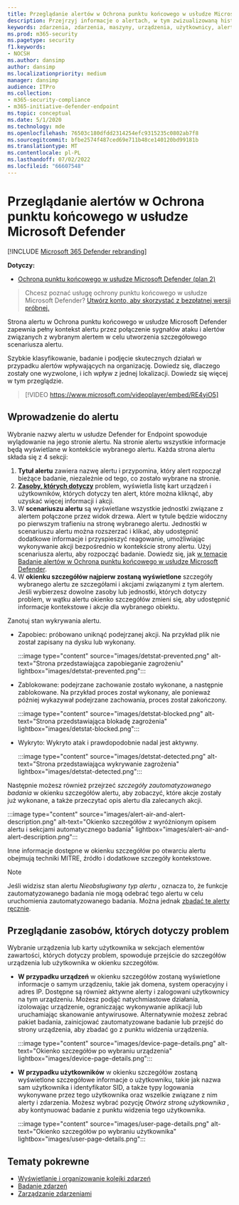 ```yaml
---
title: Przeglądanie alertów w Ochrona punktu końcowego w usłudze Microsoft Defender
description: Przejrzyj informacje o alertach, w tym zwizualizowaną historię alertu i szczegóły dla każdego kroku łańcucha.
keywords: zdarzenia, zdarzenia, maszyny, urządzenia, użytkownicy, alerty, alerty, badanie, wykres, dowody
ms.prod: m365-security
ms.pagetype: security
f1.keywords:
- NOCSH
ms.author: dansimp
author: dansimp
ms.localizationpriority: medium
manager: dansimp
audience: ITPro
ms.collection:
- m365-security-compliance
- m365-initiative-defender-endpoint
ms.topic: conceptual
ms.date: 5/1/2020
ms.technology: mde
ms.openlocfilehash: 76503c180dfdd2314254efc9315235c0802ab7f8
ms.sourcegitcommit: bfbe2574f487ced69e711b48ce140120bd99181b
ms.translationtype: MT
ms.contentlocale: pl-PL
ms.lasthandoff: 07/02/2022
ms.locfileid: "66607548"
---
```

# <a name="review-alerts-in-microsoft-defender-for-endpoint"></a>Przeglądanie alertów w Ochrona punktu końcowego w usłudze Microsoft Defender

[!INCLUDE [Microsoft 365 Defender rebranding](../../includes/microsoft-defender.md)]


**Dotyczy:**
- [Ochrona punktu końcowego w usłudze Microsoft Defender (plan 2)](https://go.microsoft.com/fwlink/p/?linkid=2154037) 

> Chcesz poznać usługę ochrony punktu końcowego w usłudze Microsoft Defender? [Utwórz konto, aby skorzystać z bezpłatnej wersji próbnej.](https://signup.microsoft.com/create-account/signup?products=7f379fee-c4f9-4278-b0a1-e4c8c2fcdf7e&ru=https://aka.ms/MDEp2OpenTrial?ocid=docs-wdatp-managealerts-abovefoldlink)

Strona alertu w Ochrona punktu końcowego w usłudze Microsoft Defender zapewnia pełny kontekst alertu przez połączenie sygnałów ataku i alertów związanych z wybranym alertem w celu utworzenia szczegółowego scenariusza alertu.

Szybkie klasyfikowanie, badanie i podjęcie skutecznych działań w przypadku alertów wpływających na organizację. Dowiedz się, dlaczego zostały one wyzwolone, i ich wpływ z jednej lokalizacji. Dowiedz się więcej w tym przeglądzie.

> [!VIDEO https://www.microsoft.com/videoplayer/embed/RE4yiO5]

## <a name="getting-started-with-an-alert"></a>Wprowadzenie do alertu

Wybranie nazwy alertu w usłudze Defender for Endpoint spowoduje wylądowanie na jego stronie alertu. Na stronie alertu wszystkie informacje będą wyświetlane w kontekście wybranego alertu. Każda strona alertu składa się z 4 sekcji:

1. **Tytuł alertu** zawiera nazwę alertu i przypomina, który alert rozpoczął bieżące badanie, niezależnie od tego, co zostało wybrane na stronie.
2. [**Zasoby, których dotyczy**](#review-affected-assets) problem, wyświetla listę kart urządzeń i użytkowników, których dotyczy ten alert, które można kliknąć, aby uzyskać więcej informacji i akcji.
3. W **scenariuszu alertu** są wyświetlane wszystkie jednostki związane z alertem połączone przez widok drzewa. Alert w tytule będzie widoczny po pierwszym trafieniu na stronę wybranego alertu. Jednostki w scenariuszu alertu można rozszerzać i klikać, aby udostępnić dodatkowe informacje i przyspieszyć reagowanie, umożliwiając wykonywanie akcji bezpośrednio w kontekście strony alertu. Użyj scenariusza alertu, aby rozpocząć badanie. Dowiedz się, jak [w temacie Badanie alertów w Ochrona punktu końcowego w usłudze Microsoft Defender](/microsoft-365/security/defender-endpoint/investigate-alerts).
4. W **okienku szczegółów najpierw zostaną wyświetlone** szczegóły wybranego alertu ze szczegółami i akcjami związanymi z tym alertem. Jeśli wybierzesz dowolne zasoby lub jednostki, których dotyczy problem, w wątku alertu okienko szczegółów zmieni się, aby udostępnić informacje kontekstowe i akcje dla wybranego obiektu.

Zanotuj stan wykrywania alertu.

- Zapobiec: próbowano uniknąć podejrzanej akcji. Na przykład plik nie został zapisany na dysku lub wykonany.

  :::image type="content" source="images/detstat-prevented.png" alt-text="Strona przedstawiająca zapobieganie zagrożeniu" lightbox="images/detstat-prevented.png":::

- Zablokowane: podejrzane zachowanie zostało wykonane, a następnie zablokowane. Na przykład proces został wykonany, ale ponieważ później wykazywał podejrzane zachowania, proces został zakończony.

  :::image type="content" source="images/detstat-blocked.png" alt-text="Strona przedstawiająca blokadę zagrożenia" lightbox="images/detstat-blocked.png":::

- Wykryto: Wykryto atak i prawdopodobnie nadal jest aktywny.

  :::image type="content" source="images/detstat-detected.png" alt-text="Strona przedstawiająca wykrywanie zagrożenia" lightbox="images/detstat-detected.png":::

Następnie możesz również przejrzeć *szczegóły zautomatyzowanego badania* w okienku szczegółów alertu, aby zobaczyć, które akcje zostały już wykonane, a także przeczytać opis alertu dla zalecanych akcji.

:::image type="content" source="images/alert-air-and-alert-description.png" alt-text="Okienko szczegółów z wyróżnionym opisem alertu i sekcjami automatycznego badania" lightbox="images/alert-air-and-alert-description.png":::

Inne informacje dostępne w okienku szczegółów po otwarciu alertu obejmują techniki MITRE, źródło i dodatkowe szczegóły kontekstowe.

> [!NOTE]
> Jeśli widzisz stan alertu *Nieobsługiwany typ alertu* , oznacza to, że funkcje zautomatyzowanego badania nie mogą odebrać tego alertu w celu uruchomienia zautomatyzowanego badania. Można jednak [zbadać te alerty ręcznie](../defender/investigate-incidents.md#alerts).

## <a name="review-affected-assets"></a>Przeglądanie zasobów, których dotyczy problem

Wybranie urządzenia lub karty użytkownika w sekcjach elementów zawartości, których dotyczy problem, spowoduje przejście do szczegółów urządzenia lub użytkownika w okienku szczegółów.

- **W przypadku urządzeń** w okienku szczegółów zostaną wyświetlone informacje o samym urządzeniu, takie jak domena, system operacyjny i adres IP. Dostępne są również aktywne alerty i zalogowani użytkownicy na tym urządzeniu. Możesz podjąć natychmiastowe działania, izolowając urządzenie, ograniczając wykonywanie aplikacji lub uruchamiając skanowanie antywirusowe. Alternatywnie możesz zebrać pakiet badania, zainicjować zautomatyzowane badanie lub przejść do strony urządzenia, aby zbadać go z punktu widzenia urządzenia.

   :::image type="content" source="images/device-page-details.png" alt-text="Okienko szczegółów po wybraniu urządzenia" lightbox="images/device-page-details.png":::

- **W przypadku użytkowników** w okienku szczegółów zostaną wyświetlone szczegółowe informacje o użytkowniku, takie jak nazwa sam użytkownika i identyfikator SID, a także typy logowania wykonywane przez tego użytkownika oraz wszelkie związane z nim alerty i zdarzenia. Możesz wybrać pozycję *Otwórz stronę użytkownika* , aby kontynuować badanie z punktu widzenia tego użytkownika.

   :::image type="content" source="images/user-page-details.png" alt-text="Okienko szczegółów po wybraniu użytkownika" lightbox="images/user-page-details.png":::

## <a name="related-topics"></a>Tematy pokrewne

- [Wyświetlanie i organizowanie kolejki zdarzeń](view-incidents-queue.md)
- [Badanie zdarzeń](investigate-incidents.md)
- [Zarządzanie zdarzeniami](manage-incidents.md)
